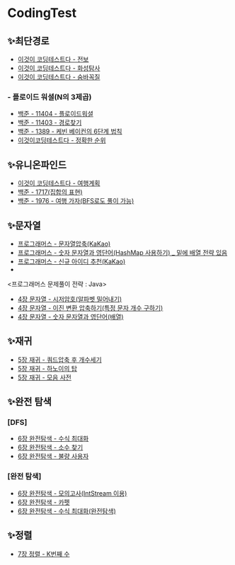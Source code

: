 # CodingTest

## ✨최단경로
- [이것이 코딩테스트다 - 전보](https://github.com/Kangchaemin/CodingTest/blob/main/%EC%B5%9C%EB%8B%A8%20%EA%B2%BD%EB%A1%9C_%EC%A0%84%EB%B3%B4.java)
- [이것이 코딩테스트다 - 화성탐사](https://github.com/Kangchaemin/CodingTest/blob/main/%EC%B5%9C%EB%8B%A8%20%EA%B2%BD%EB%A1%9C_%ED%99%94%EC%84%B1%ED%83%90%EC%82%AC.java)
- [이것이 코딩테스트다 - 숨바꼭질](https://github.com/Kangchaemin/CodingTest/blob/main/%EC%B5%9C%EB%8B%A8%20%EA%B2%BD%EB%A1%9C_%EC%88%A8%EB%B0%94%EA%BC%AD%EC%A7%88.java)
### - 플로이드 워셜(N의 3제곱)
- [백준 - 11404 - 플로이드워셜](https://github.com/Kangchaemin/CodingTest/blob/main/%ED%94%8C%EB%A1%9C%EC%9D%B4%EB%93%9C%20%EC%9B%8C%EC%85%9C_11404_%ED%94%8C%EB%A1%9C%EC%9D%B4%EB%93%9C.java)
- [백준 - 11403 - 경로찾기](https://github.com/Kangchaemin/CodingTest/blob/main/%ED%94%8C%EB%A1%9C%EC%9D%B4%EB%93%9C%20%EC%9B%8C%EC%85%9C_11403_%EA%B2%BD%EB%A1%9C%EC%B0%BE%EA%B8%B0.java)
- [백준 - 1389 - 케빈 베이컨의 6단계 법칙](https://github.com/Kangchaemin/CodingTest/blob/main/%ED%94%8C%EB%A1%9C%EC%9D%B4%EB%93%9C%20%EC%9B%8C%EC%85%9C_1389_%EC%BC%80%EB%B9%88%20%EB%B2%A0%EC%9D%B4%EC%BB%A8%EC%9D%98%206%EB%8B%A8%EA%B3%84%20%EB%B2%95%EC%B9%99.java)
- [이것이코딩테스트다 - 정확한 순위](https://github.com/Kangchaemin/CodingTest/blob/main/%ED%94%8C%EB%A1%9C%EC%9D%B4%EB%93%9C%20%EC%9B%8C%EC%85%9C_%EC%A0%95%ED%99%95%ED%95%9C%20%EC%88%9C%EC%9C%84.java)

## ✨유니온파인드
- [이것이 코딩테스트다 - 여행계획](https://github.com/Kangchaemin/CodingTest/blob/main/%EC%9C%A0%EB%8B%88%EC%98%A8%ED%8C%8C%EC%9D%B8%EB%93%9C_%EC%97%AC%ED%96%89%EA%B3%84%ED%9A%8D.java)
- [백준 - 1717(집합의 표현)](https://github.com/Kangchaemin/CodingTest/blob/main/%EC%9C%A0%EB%8B%88%EC%98%A8%ED%8C%8C%EC%9D%B8%EB%93%9C_1717_%EC%A7%91%ED%95%A9%EC%9D%98%20%ED%91%9C%ED%98%84.java)
- [백준 - 1976 - 여행 가자(BFS로도 풀이 가능)](https://github.com/Kangchaemin/CodingTest/blob/main/%EC%9C%A0%EB%8B%88%EC%98%A8%20%ED%8C%8C%EC%9D%B8%EB%93%9C_1976_BFS%EB%A1%9C%EB%8F%84%20%EA%B0%80%EB%8A%A5.java)

## ✨문자열
- [프로그래머스 - 문자열압축(KaKao)](https://github.com/Kangchaemin/CodingTest/blob/main/%EB%AC%B8%EC%9E%90%EC%97%B4_KaKao_%EB%AC%B8%EC%9E%90%EC%97%B4%20%EC%95%95%EC%B6%95.java)
- [프로그래머스 - 숫자 문자열과 영단어(HashMap 사용하기) _ 밑에 배열 전략 있음](https://github.com/Kangchaemin/CodingTest/blob/main/%EB%AC%B8%EC%9E%90%EC%97%B4_%EC%88%AB%EC%9E%90%20%EB%AC%B8%EC%9E%90%EC%97%B4%EA%B3%BC%20%EC%98%81%EB%8B%A8%EC%96%B4_HashMap.java)
- [프로그래머스 - 신규 아이디 추천(KaKao)](https://github.com/Kangchaemin/CodingTest/blob/main/%EB%AC%B8%EC%9E%90%EC%97%B4_KaKao_%EC%8B%A0%EA%B7%9C%20%EC%95%84%EC%9D%B4%EB%94%94%20%EC%B6%94%EC%B2%9C.java)
- 
<프로그래머스 문제풀이 전략 : Java>
- [4장 문자열 - 시저암호(알파벳 밀어내기)](https://github.com/Kangchaemin/CodingTest/blob/main/%EB%AC%B8%EC%9E%90%EC%97%B4_%EC%8B%9C%EC%A0%80%EC%95%94%ED%98%B8.java)
- [4장 문자열 - 이진 변환 압축하기(특정 문자 개수 구하기)](https://github.com/Kangchaemin/CodingTest/blob/main/%EB%AC%B8%EC%9E%90%EC%97%B4_%EC%9D%B4%EC%A7%84%20%EB%B3%80%ED%99%98%20%EB%B0%98%EB%B3%B5%ED%95%98%EA%B8%B0.java)
- [4장 문자열 - 숫자 문자열과 영단어(배열)](https://github.com/Kangchaemin/CodingTest/blob/main/%EB%AC%B8%EC%9E%90%EC%97%B4_%EC%88%AB%EC%9E%90%20%EB%AC%B8%EC%9E%90%EC%97%B4%EA%B3%BC%20%EC%98%81%EB%8B%A8%EC%96%B4_%EB%B0%B0%EC%97%B4.java)

## ✨재귀
- [5장 재귀 - 쿼드압축 후 개수세기](https://github.com/Kangchaemin/CodingTest/blob/main/%EC%9E%AC%EA%B7%80_%EC%BF%BC%EB%93%9C%EC%95%95%EC%B6%95%20%ED%9B%84%20%EA%B0%9C%EC%88%98%EC%84%B8%EA%B8%B0.java)
- [5장 재귀 - 하노이의 탑](https://github.com/Kangchaemin/CodingTest/blob/main/%EC%9E%AC%EA%B7%80_%ED%95%98%EB%85%B8%EC%9D%B4%EC%9D%98%20%ED%83%91.java)
- [5장 재귀 - 모음 사전](https://github.com/Kangchaemin/CodingTest/blob/main/%EC%9E%AC%EA%B7%80_%EB%AA%A8%EC%9D%8C%20%EC%82%AC%EC%A0%84.java)

## ✨완전 탐색

### [DFS]
- [6장 완전탐색 - 수식 최대화](https://github.com/Kangchaemin/CodingTest/blob/main/DFS_%EC%88%98%EC%8B%9D%20%EC%B5%9C%EB%8C%80%ED%99%94.java)
- [6장 완전탐색 - 소수 찾기](https://github.com/Kangchaemin/CodingTest/blob/main/DFS_%EC%86%8C%EC%88%98%20%EC%B0%BE%EA%B8%B0.java)
- [6장 완전탐색 - 불량 사용자](https://github.com/Kangchaemin/CodingTest/blob/main/DFS_%EB%B6%88%EB%9F%89%20%EC%82%AC%EC%9A%A9%EC%9E%90.java)
  
### [완전 탐색]
- [6장 완전탐색 - 모의고사(IntStream 이용)](https://github.com/Kangchaemin/CodingTest/blob/main/%EC%99%84%EC%A0%84%ED%83%90%EC%83%89_%EB%AA%A8%EC%9D%98%EA%B3%A0%EC%82%AC.java)
- [6장 완전탐색 - 카펫](https://github.com/Kangchaemin/CodingTest/blob/main/%EC%99%84%EC%A0%84%ED%83%90%EC%83%89_%EC%B9%B4%ED%8E%AB.java)
- [6장 완전탐색 - 수식 최대화(완전탐색)](https://github.com/Kangchaemin/CodingTest/blob/main/%EC%99%84%EC%A0%84%ED%83%90%EC%83%89_%EC%88%98%EC%8B%9D%20%EC%B5%9C%EB%8C%80%ED%99%94.java)

## ✨정렬
- [7장 정렬 - K번째 수]()
